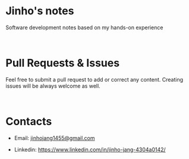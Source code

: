 # Jinho's notes
Software development notes based on my hands-on experience

<br />

# Pull Requests & Issues

Feel free to submit a pull request to add or correct any content. Creating issues will be always welcome as well.

<br />

# Contacts

- Email: jinhojang1455@gmail.com

- Linkedin: https://www.linkedin.com/in/jinho-jang-4304a0142/

<br />
